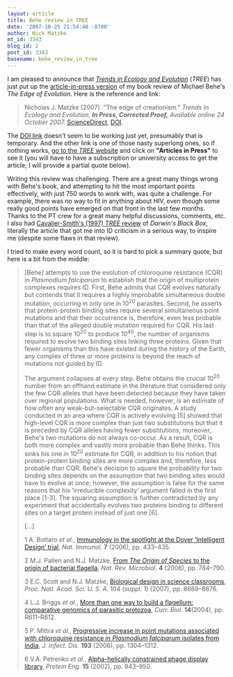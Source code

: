 ```yaml
---
layout: article
title: Behe review in TREE
date: '2007-10-25 21:54:48 -0700'
author: Nick Matzke
mt_id: 3343
blog_id: 2
post_id: 3343
basename: behe_review_in_tree
---
```

<img src="http://www.sciencedirect.com/science/page/jcover/01695347_00220010_cov150h.gif" alt="" style="float:left;" />I am pleased to announce that [_Trends in Ecology and Evolution_](http://www.sciencedirect.com/science/journal/01695347) (_TREE_) has just put up the [article-in-press version](http://www.sciencedirect.com/science?_ob=ArticleURL&amp;_udi=B6VJ1-4R003D5-1&amp;_user=4420&amp;_coverDate=10%2F24%2F2007&amp;_rdoc=4&amp;_fmt=summary&amp;_orig=browse&amp;_srch=doc-info(%23toc%236081%239999%23999999999%2399999%23FLA%23display%23Articles)&amp;_cdi=6081&amp;_sort=d&amp;_docanchor=&amp;_ct=9&amp;_acct=C000059607&amp;_version=1&amp;_urlVersion=0&amp;_userid=4420&amp;md5=2fcb375e6ffeead3936365a0960a8474) of my book review of Michael Behe's _The Edge of Evolution_.  Here is the reference and link: 

> Nicholas J. Matzke (2007). "The edge of creationism." _Trends In Ecology and Evolution_, **_In Press, Corrected Proof,_** _Available online 24 October 2007._  [ScienceDirect](http://www.sciencedirect.com/science?_ob=ArticleURL&amp;_udi=B6VJ1-4R003D5-1&amp;_user=4420&amp;_coverDate=10%2F24%2F2007&amp;_rdoc=4&amp;_fmt=full&amp;_orig=browse&amp;_srch=doc-info(%23toc%236081%239999%23999999999%2399999%23FLA%23display%23Articles)&amp;_cdi=6081&amp;_sort=d&amp;_docanchor=&amp;_ct=9&amp;_acct=C000059607&amp;_version=1&amp;_urlVersion=0&amp;_userid=4420&amp;md5=f4b2bb09a40abe1fce213b83416b73dd), [DOI](http://dx.doi.org/10.1016/j.tree.2007.09.004).

The [DOI link](http://dx.doi.org/10.1016/j.tree.2007.09.004) doesn't seem to be working just yet, presumably that is temporary.  And the other link is one of those nasty superlong ones, so if nothing works, [go to the _TREE_ website](http://www.sciencedirect.com/science/journal/01695347) and click on **"Articles in Press"** to see it (you will have to have a subscription or university access to get the article; I will provide a partial quote below).

Writing this review was challenging.  There are a great many things wrong with Behe's book, and attempting to hit the most important points effectively, with just 750 words to work with, was quite a challenge.  For example, there was no way to fit in anything about HIV, even though some really good points have emerged on that front in the last few months. Thanks to the PT crew for a great many helpful discussions, comments, etc. I also had [Cavalier-Smith's (1997) _TREE_ review](http://dx.doi.org/10.1016/S0169-5347(97)89790-X) of _Darwin's Black Box_, literally the article that got me into ID criticism in a serious way, to inspire me (despite some flaws in that review).

I tried to make every word count, so it is hard to pick a summary quote, but here is a bit from the middle:

> \[Behe\] attempts to use the evolution of chloroquine resistance (CQR) in _Plasmodium falciparum_ to establish that the origin of multiprotein complexes requires ID. First, Behe admits that CQR evolves naturally but contends that it requires a highly improbable simultaneous double mutation, occurring in only one in 10<sup>20</sup> parasites. Second, he asserts that protein-protein binding sites require several simultaneous point mutations and that their occurrence is, therefore, even less probable than that of the alleged double mutation required for CQR. His last step is to square 10<sup>20</sup> to produce 10<sup>40</sup>, the number of organisms required to evolve two binding sites linking three proteins. Given that fewer organisms than this have existed during the history of the Earth, any complex of three or more proteins is beyond the reach of mutations not guided by ID.
> 
> The argument collapses at every step. Behe obtains the crucial 10<sup>20</sup> number from an offhand estimate in the literature that considered only the few CQR alleles that have been detected because they have taken over regional populations. What is needed, however, is an estimate of how often any weak-but-selectable CQR originates. A study conducted in an area where CQR is actively evolving \[5\] showed that high-level CQR is more complex than just two substitutions but that it is preceded by CQR alleles having fewer substitutions; moreover, Behe's two mutations do not always co-occur. As a result, CQR is both more complex and vastly more probable than Behe thinks. This sinks his one in 10<sup>20</sup> estimate for CQR, in addition to his notion that protein-protein binding sites are more complex and, therefore, less probable than CQR. Behe's decision to square the probability for two binding sites depends on the assumption that two binding sites would have to evolve at once; however, the assumption is false for the same reasons that his ‘irreducible complexity’ argument failed in the first place \[1-3\]. The squaring assumption is further contradicted by any experiment that accidentally evolves two proteins binding to different sites on a target protein instead of just one \[6\].
> 
> \[...\]
> 
> 1 A. Bottaro _et al._, [Immunology in the spotlight at the Dover ‘Intelligent Design’ trial](http://www.google.com/search?q=Immunology+in+the+spotlight+at+the+Dover+%E2%80%98Intelligent+Design%E2%80%99+trial&amp;sourceid=navclient-ff&amp;ie=UTF-8&amp;rlz=1B3GGGL_enUS239US239), _Nat. Immunol_. **7** (2006), pp. 433–435. 
> 
> 2 M.J. Pallen and N.J. Matzke, [From _The Origin of Species_ to the origin of bacterial flagella](http://scholar.google.com/scholar?hl=en&amp;lr=&amp;q=%22From+The+Origin+of+Species+to+the+origin+of+bacterial+flagella%22&amp;btnG=Search), _Nat. Rev. Microbiol_. **4** (2006), pp. 784–790. 
> 
> 3 E.C. Scott and N.J. Matzke, [Biological design in science classrooms](http://www.google.com/search?tab=sw&amp;sa=N&amp;hl=en&amp;lr=&amp;q=%22Biological+design+in+science+classrooms%22&amp;btnG=Search), _Proc. Natl. Acad. Sci. U. S. A._ 104 (suppl. 1) (2007), pp. 8669–8676.
> 
> 4 L.J. Briggs _et al._, [More than one way to build a flagellum: comparative genomics of parasitic protozoa](http://scholar.google.com/scholar?q=More+than+one+way+to+build+a+flagellum%3A+comparative+genomics+of+parasitic+protozoa&amp;hl=en&amp;lr=&amp;btnG=Search), _Curr. Biol._ **14**(2004), pp. R611–R612. 
> 
> 5 P. Mittra _et al._, [Progressive increase in point mutations associated with chloroquine resistance in _Plasmodium falciparum_ isolates from India](http://scholar.google.com/scholar?hl=en&amp;lr=&amp;q=%22Progressive+increase+in+point+mutations+associated+with+chloroquine+resistance+in+Plasmodium+falciparum+isolates+from+India%22&amp;btnG=Search), _J. Infect. Dis._ **193** (2006), pp. 1304–1312.
> 
> 6 V.A. Petrenko _et al._, [Alpha-helically constrained phage display library](http://scholar.google.com/scholar?hl=en&amp;lr=&amp;q=Alpha-helically+constrained+phage+display+library&amp;btnG=Search), _Protein Eng_. **15** (2002), pp. 943–950.
